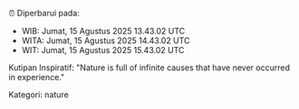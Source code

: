 ⏰ Diperbarui pada:
- WIB: Jumat, 15 Agustus 2025 13.43.02 UTC
- WITA: Jumat, 15 Agustus 2025 14.43.02 UTC
- WIT: Jumat, 15 Agustus 2025 15.43.02 UTC

Kutipan Inspiratif:
"Nature is full of infinite causes that have never occurred in experience."


Kategori: nature

